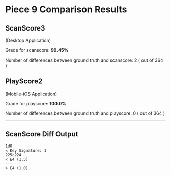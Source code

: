 # Piece 9 Comparison Results
## ScanScore3
(Desktop Application)

Grade for scanscore: **99.45%**

Number of differences between ground truth and scanscore:        2
( out of 364
)

## PlayScore2

(Mobile-iOS Application)

Grade for playscore: **100.0%**

Number of differences between ground truth and playscore:        0
( out of 364
)

----------------------------------------
## ScanScore Diff Output

```
1d0
< Key Signature: 1
225c224
< E4 (1.5) 
---
> E4 (1.0) 
```

